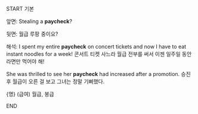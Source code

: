 START
기본

앞면:
Stealing a **paycheck**?


뒷면:
월급 루팡 중이요?


해석:
I spent my entire **paycheck** on concert tickets and now I have to eat instant noodles for a week!
콘서트 티켓 사느라 월급 전부를 써서 이젠 일주일 동안 라면만 먹어야 해!

She was thrilled to see her **paycheck** had increased after a promotion.
승진 후 월급이 오른 걸 보고 그녀는 정말 기뻐했다.

{명} (급여) 월급, 봉급
<!--ID: 1742801618324-->
END
